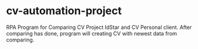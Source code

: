 # cv-automation-project
RPA Program for Comparing CV Project IdStar and CV Personal client. After comparing has done, program will creating CV with newest data from comparing. 
